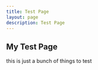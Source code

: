 ```yaml
---
title: Test Page
layout: page
description: Test Page
---
```

## My Test Page

this is just a bunch of things to test